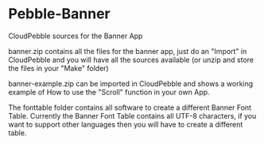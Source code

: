 # Pebble-Banner
CloudPebble sources for the Banner App

banner.zip contains all the files for the banner app, just do an "Import" in CloudPebble and you will have all the sources available
(or unzip and store the files in your "Make" folder)

banner-example.zip can be imported in CloudPebble and shows a working example of How to use the "Scroll" function in your own App.

The fonttable folder contains all software to create a different Banner Font Table. Currently the Banner Font Table contains
all UTF-8 characters, if you want to support other languages then you will have to create a different table.
